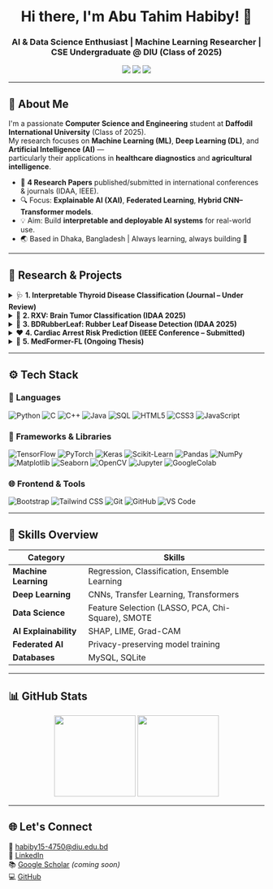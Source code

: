 <h1 align="center">Hi there, I'm Abu Tahim Habiby! 👋</h1>
<h3 align="center">AI & Data Science Enthusiast | Machine Learning Researcher | CSE Undergraduate @ DIU (Class of 2025)</h3>

<p align="center">
  <img src="https://img.shields.io/badge/AI-Research-blue?style=for-the-badge&logo=python" />
  <img src="https://img.shields.io/badge/DataScience-Exploration-orange?style=for-the-badge&logo=jupyter" />
  <img src="https://img.shields.io/badge/Machine Learning-Innovation-brightgreen?style=for-the-badge&logo=tensorflow" />
</p>

---

## 🌟 **About Me**

I'm a passionate **Computer Science and Engineering** student at **Daffodil International University** (Class of 2025).  
My research focuses on **Machine Learning (ML)**, **Deep Learning (DL)**, and **Artificial Intelligence (AI)** —  
particularly their applications in **healthcare diagnostics** and **agricultural intelligence**.

- 🧠 **4 Research Papers** published/submitted in international conferences & journals (IDAA, IEEE).  
- 🔍 Focus: **Explainable AI (XAI)**, **Federated Learning**, **Hybrid CNN–Transformer models**.  
- 💡 Aim: Build **interpretable and deployable AI systems** for real-world use.  
- 🌏 Based in Dhaka, Bangladesh | Always learning, always building 🚀  

---

## 🔬 **Research & Projects**

<details>
<summary>🩺 <b>1. Interpretable Thyroid Disease Classification (Journal – Under Review)</b></summary>

- Developed an interpretable ensemble ML system for early thyroid disease detection.  
- Dataset: 3,772 anonymized clinical and biochemical records.  
- Preprocessing: **IQR**, **SMOTE**, and feature selection via **Chi-Square**, **ANOVA**, **PCA**, **LASSO**.  
- Ensemble: **Random Forest + XGBoost + Decision Tree** with **Logistic Regression meta-learner**.  
- Achieved **99.38% accuracy**, **99.28% sensitivity**, and **99.47% specificity**.  
- Enhanced interpretability with **SHAP** and **LIME**.  
</details>

<details>
<summary>🧠 <b>2. RXV: Brain Tumor Classification (IDAA 2025)</b></summary>

- Hybrid ensemble combining **ResNet50V2, VGG16, and Xception** with a **100-tree Random Forest** meta-learner.  
- Dataset: 6,004 MRI images (four categories: glioma, meningioma, pituitary tumor, and normal).  
- Achieved **99.56% accuracy**, minimizing test error to just 4/901 samples.  
- Applied **CLAHE preprocessing** and extensive augmentation for robustness.  
- Used **Grad-CAM** to visualize tumor-relevant regions for interpretability.  
</details>

<details>
<summary>🌿 <b>3. BDRubberLeaf: Rubber Leaf Disease Detection (IDAA 2025)</b></summary>

- Created **BDRubberLeaf**, a curated dataset of 1,740 high-resolution leaf images (4 classes).  
- Evaluated **6 fine-tuned CNNs**: DenseNet121, InceptionV3, ResNet152V2, MobileNetV2, NASNetMobile, Xception.  
- Achieved **99.24% accuracy** with lightweight models, ideal for UAV/mobile applications.  
</details>

<details>
<summary>❤️ <b>4. Cardiac Arrest Risk Prediction (IEEE Conference – Submitted)</b></summary>

- Ensemble stacking: **XGBoost + Random Forest + Logistic Regression meta-learner**.  
- Dataset: 1,888 patients.  
- Achieved **98.73% accuracy**, **99.35% recall**, **0.99 ROC AUC**.  
- Enhanced interpretability using **SHAP** & **LIME** for key clinical predictors.  
</details>

<details>
<summary>🔬 <b>5. MedFormer-FL (Ongoing Thesis)</b></summary>

- **Federated Medical-Knowledge-Guided Hybrid CNN–Transformer** for GI disease classification.  
- Combines CNNs + Transformers for **privacy-preserving federated learning**.  
- Focused on secure distributed medical AI for collaborative diagnosis.  
</details>

---

## ⚙️ **Tech Stack**

### 🧠 **Languages**
![Python](https://img.shields.io/badge/Python-3670A0?logo=python&logoColor=ffdd54)
![C](https://img.shields.io/badge/C-00599C?logo=c&logoColor=white)
![C++](https://img.shields.io/badge/C++-004482?logo=c%2B%2B&logoColor=white)
![Java](https://img.shields.io/badge/Java-007396?logo=openjdk&logoColor=white)
![SQL](https://img.shields.io/badge/SQL-336791?logo=postgresql&logoColor=white)
![HTML5](https://img.shields.io/badge/HTML5-E34F26?logo=html5&logoColor=white)
![CSS3](https://img.shields.io/badge/CSS3-1572B6?logo=css3&logoColor=white)
![JavaScript](https://img.shields.io/badge/JavaScript-F7DF1E?logo=javascript&logoColor=000)

### 🧩 **Frameworks & Libraries**
![TensorFlow](https://img.shields.io/badge/TensorFlow-FF6F00?logo=tensorflow&logoColor=white)
![PyTorch](https://img.shields.io/badge/PyTorch-EE4C2C?logo=pytorch&logoColor=white)
![Keras](https://img.shields.io/badge/Keras-D00000?logo=keras&logoColor=white)
![Scikit-Learn](https://img.shields.io/badge/Scikit--learn-F7931E?logo=scikitlearn&logoColor=white)
![Pandas](https://img.shields.io/badge/Pandas-150458?logo=pandas&logoColor=white)
![NumPy](https://img.shields.io/badge/NumPy-013243?logo=numpy&logoColor=white)
![Matplotlib](https://img.shields.io/badge/Matplotlib-11557C?logo=plotly&logoColor=white)
![Seaborn](https://img.shields.io/badge/Seaborn-3776AB?logo=python&logoColor=white)
![OpenCV](https://img.shields.io/badge/OpenCV-27338e?logo=opencv&logoColor=white)
![Jupyter](https://img.shields.io/badge/Jupyter-F37626?logo=jupyter&logoColor=white)
![GoogleColab](https://img.shields.io/badge/Google%20Colab-F9AB00?logo=googlecolab&logoColor=white)

### 🌐 **Frontend & Tools**
![Bootstrap](https://img.shields.io/badge/Bootstrap-563D7C?logo=bootstrap&logoColor=white)
![Tailwind CSS](https://img.shields.io/badge/Tailwind%20CSS-06B6D4?logo=tailwindcss&logoColor=white)
![Git](https://img.shields.io/badge/Git-F05032?logo=git&logoColor=white)
![GitHub](https://img.shields.io/badge/GitHub-181717?logo=github&logoColor=white)
![VS Code](https://img.shields.io/badge/VS%20Code-0078D4?logo=visualstudiocode&logoColor=white)





---

## 🎯 **Skills Overview**

| **Category** | **Skills** |
|---------------|------------|
| **Machine Learning** | Regression, Classification, Ensemble Learning |
| **Deep Learning** | CNNs, Transfer Learning, Transformers |
| **Data Science** | Feature Selection (LASSO, PCA, Chi-Square), SMOTE |
| **AI Explainability** | SHAP, LIME, Grad-CAM |
| **Federated AI** | Privacy-preserving model training |
| **Databases** | MySQL, SQLite |


---

## 📊 **GitHub Stats**

<p align="center">
  <img src="https://github-readme-stats.vercel.app/api?username=Tahim2&show_icons=true&theme=tokyonight" height="160">
  <img src="https://github-readme-streak-stats.herokuapp.com/?user=Tahim2&theme=tokyonight" height="160">
</p>

---

## 🌐 **Let's Connect**

📧 [habiby15-4750@diu.edu.bd](mailto:habiby15-4750@diu.edu.bd)  
💼 [LinkedIn](https://www.linkedin.com/in/abu-tahim-habiby)  
📚 [Google Scholar](#) *(coming soon)*  
💻 [GitHub](https://github.com/Tahim2)
